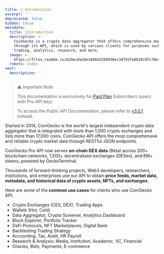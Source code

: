 ```yaml
---
title: 🦎 Introduction
excerpt: ''
deprecated: false
hidden: false
metadata:
  title: 🦎Introduction
  description: >-
    CoinGecko is a crypto data aggregator that offers comprehensive market data
    through its API, which is used by various clients for purposes such as
    trading, analytics, research, and more.
  image: >-
    https://files.readme.io/629ec0a10e1040a5268830ec3d791fe8820c0fc78ef35d4399cf79acb2f430e1-API_Docs__Guides.png
  robots: index
next:
  description: ''
---
```

> ⚠️ Important Note
> 
> This documentation is exclusively for [Paid Plan](https://www.coingecko.com/en/api/pricing) Subscribers (users with Pro-API key).
> 
> To access the Public API Documentation, please refer to [v3.0.1](/v3.0.1/reference/introduction) instead.

Started in 2014, CoinGecko is the world's largest independent crypto data aggregator that is integrated with more than 1,000 crypto exchanges and lists more than 17,000 coins. CoinGecko API offers the most comprehensive and reliable crypto market data through RESTful JSON endpoints. 

CoinGecko Pro API now serves **on-chain DEX data** (Beta) across 200+ blockchain networks, 1,500+ decentralized exchanges (DEXes), and 6M+ tokens, powered by GeckoTerminal.

Thousands of forward-thinking projects, Web3 developers, researchers, institutions, and enterprises use our API to obtain **price feeds, market data, metadata, and historical data of crypto assets, NFTs, and exchanges**.

Here are some of the **common use cases** for clients who use CoinGecko API:

- Crypto Exchanges (CEX, DEX), Trading Apps
- Wallets (Hot, Cold)
- Data Aggregator, Crypto Screener, Analytics Dashboard
- Block Explorer, Portfolio Tracker
- DeFi Protocols, NFT Marketplaces, Digital Bank
- Backtesting Trading Strategy
- Accounting, Tax, Audit, HR Payroll
- Research & Analysis: Media, Institution, Academic, VC, Financial
- Oracles, Bots, Payments, E-commerce